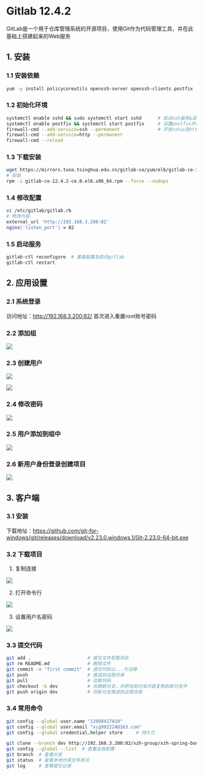 # Gitlab 12.4.2

GitLab是一个用于仓库管理系统的开源项目，使用Git作为代码管理工具，并在此基础上搭建起来的Web服务

## 1. 安装

### 1.1 安装依赖

```bash
yum -y install policycoreutils openssh-server openssh-clients postfix   # 安装依赖
```

### 1.2 初始化环境

```bash
systemctl enable sshd && sudo systemctl start sshd      # 启动ssh服务&设置为开机启动
systemctl enable postfix && systemctl start postfix     # 设置postfix开机自启，并启动，postfix支持gitlab发信功能
firewall-cmd --add-service=ssh --permanent              # 开放ssh以及http服务，然后重新加载防火墙列表
firewall-cmd --add-service=http --permanent
firewall-cmd --reload
```

### 1.3 下载安装

```bash
wget https://mirrors.tuna.tsinghua.edu.cn/gitlab-ce/yum/el6/gitlab-ce-12.4.2-ce.0.el6.x86_64.rpm --no-check-certificate
# 安装
rpm -i gitlab-ce-12.4.2-ce.0.el6.x86_64.rpm --force --nodeps
```

### 1.4 修改配置

```bash
vi /etc/gitlab/gitlab.rb
# 修改内容
external_url 'http://192.168.3.200:82'
nginx['listen_port'] = 82
```

### 1.5 启动服务

```bash
gitlab-ctl reconfigure  # 重载配置及启动gitlab
gitlab-ctl restart
```

## 2. 应用设置

### 2.1 系统登录

访问地址：http://192.168.3.200:82/ 首次进入重置root账号密码

### 2.2 添加组

![](../../assets/_images/deploy/gitlab/create_group.png)

### 2.3 创建用户

![](../../assets/_images/deploy/gitlab/create_user.png)


![](../../assets/_images/deploy/gitlab/create_user2.png)

### 2.4 修改密码

![](../../assets/_images/deploy/gitlab/update_user.png)


### 2.5 用户添加到组中

![](../../assets/_images/deploy/gitlab/group_add_user.png)


### 2.6 新用户身份登录创建项目

![](../../assets/_images/deploy/gitlab/create_project.png)


## 3. 客户端

### 3.1 安装

下载地址：https://github.com/git-for-windows/git/releases/download/v2.23.0.windows.1/Git-2.23.0-64-bit.exe

### 3.2 下载项目

1. 复制连接

![](../../assets/_images/deploy/gitlab/project_clone.png)

2. 打开命令行

![](../../assets/_images/deploy/gitlab/gitlab_base_cmd.png)

3. 设置用户名密码

![](../../assets/_images/deploy/gitlab/gitlab_auth.png)


### 3.3 提交代码

```bash
git add .                     # 提交文件到暂存区
git rm README.md              # 删除文件
git commit -m "first commit"  # 提交代码以...为注释
git push                      # 推送到远程仓库
git pull                      # 拉取代码
git checkout -b dev           # 创建新分支，并把当前分支内容复制到新分支中
git push origin dev           # 将新分支推送到远程仓库
```

### 3.4 常用命令

```bash
git config --global user.name "13998417419"
git config --global user.email "xcg992224@163.com"
git config --global credential.helper store     # 持久化

git clone --branch dev http://192.168.3.200:82/xzh-group/xzh-spring-boot.git
git config --global --list  # 查看全局配置
git branch  # 查看分支
git status  # 查看本地仓库文件状况
git log     # 查看提交记录
```